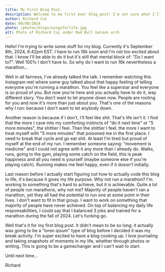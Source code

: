 ```yaml
---
title: My First Blog Post.
description: Welcome to my first ever blog post! I'm not sure what I'll be talking about but here's a little blurb of whatever I'm thinking about right now! Enjoy!
author: Richard Cui
date: 09/08/2024
photo: /photos/blogs/wingsforlife.jpg
alt: Photo of Richard Cui under Red Bull baloon arch
---
```


Hello! I'm trying to write some stuff for my blog. Currently it's September 8th, 2024, 6:42pm EST. I have to run 16k soon and I'm not too excited about that. I know I'll be able to do it but it's still that mental block of: "Do I want to?". Well 100% I don't have to. So why do I want to run 16k nevertheless a marathon...

Well in all fairness, I've already talked the talk. I remember watching this Instagram reel where some guy talked about that happy feeling of telling everyone you're running a marathon. You feel like a superstar and everyone is so proud of you. But now you're here and you actually have to do it, way different story. You don't want to let anyone down now. People are rooting for you and now it's more than just about you. That's one of the reasons why I run: because I don't want to let anybody down.

Another reason is because if I don't, I'll feel like shit. That's life isn't it. I find that the more I cave into my comforting instincts of "do it next time" or "5 more minutes", the shittier I feel. Then the shittier I feel, the more I want to treat myself with "5 more minutes" that poisoned me in the first place. I need to break that cycle and go eat shit. At least I'm tired but proud of myself at the end of my run. I remember someone saying: "movement is medicine" and I could not agree with it any more than I already do. Walks, runs, going to the gym, playing some catch on the field, this is peak happiness and all you need is yourself (maybe someone else if you're playing catch). Running makes me feel happy, even if it doesn't initially.

Last reason before I actually start figuring out how to actually code this blog to life, it's because it gives my life purpose. Why not run a marathon? I'm working to something that's hard to achieve, but it is achievable. Quite a lot of people run marathons, why not me? Majority of people haven't ran a marathon, yet they all had the potential to run one at some point in their lives. I don't want to fit in that group. I want to work on something that majority of people have never achieved. On top of balancing my daily life responsabilities, I could say that I balanced 3 jobs and trained for a marathon during the fall of 2024. Let's fucking go.

Well that's it for my first blog post. It didn't mean to be so long; it actually was going to be a "loren ipsum" type of blog before I decided it was my break activity. I'm super excited to have a blog cooking up. I love journaling and taking snapshots of moments in my life, whether through photos or writing. This is going to be a gamechanger and I can't wait to start. 

Until next time...

Richard